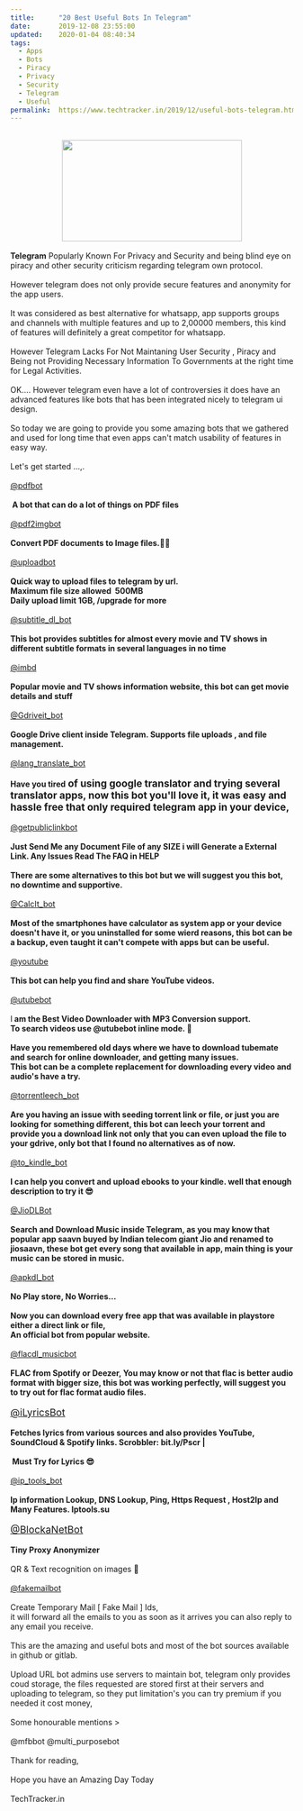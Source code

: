 ```yaml
---
title:		"20 Best Useful Bots In Telegram"
date:		2019-12-08 23:55:00
updated:	2020-01-04 08:40:34
tags: 
  - Apps
  - Bots
  - Piracy
  - Privacy
  - Security
  - Telegram
  - Useful	
permalink:	https://www.techtracker.in/2019/12/useful-bots-telegram.html
---
```


<div><br><div class="separator" style="clear: both; text-align: center;"><a href="https://lh3.googleusercontent.com/-JZet9xCdSv8/XhACJOdUEFI/AAAAAAAAAhU/W2yHhjyWC2A42sLm_WvwXq_hFKhIFhnhgCLcBGAsYHQ/s1600/20191231_134255-31.jpeg" imageanchor="1" style="margin-left: 1em; margin-right: 1em;"><img src="https://lh3.googleusercontent.com/-JZet9xCdSv8/XhACJOdUEFI/AAAAAAAAAhU/W2yHhjyWC2A42sLm_WvwXq_hFKhIFhnhgCLcBGAsYHQ/s1600/20191231_134255-31.jpeg" border="0" data-original-width="1280" data-original-height="720" width="320" height="180"></a></div><div class="separator" style="clear: both; text-align: center;"><br></div></div><b>Telegram</b> Popularly Known For Privacy and Security and being blind eye on piracy and other security criticism regarding telegram own protocol.<div><br></div><div>However telegram does not only provide secure features and anonymity for the app users.&nbsp;</div><div><br></div><div>It was considered as best alternative for whatsapp, app supports groups and channels with multiple features and up to 2,00000 members, this kind of features will definitely a great competitor for whatsapp.</div><div><br></div><div>However Telegram Lacks For Not Maintaning User Security , Piracy and Being not Providing Necessary Information To Governments at the right time for Legal Activities.</div><div><br></div><div>OK.... However telegram even have a lot of controversies it does have an advanced features like bots that has been integrated nicely to telegram ui design.</div><div><br></div><div>So today we are going to provide you some amazing bots that we gathered and used for long time that even apps can't match usability of features in easy way.</div><div><br></div><div>Let's get started ...,.</div><div><br></div><div><a href="https://t.me/pdfbot" target="_blank">@pdfbot</a><br></div><div><br></div><div><b>&nbsp;A bot that can do a lot of things on PDF files</b></div><div><b><br></b></div><div><a href="https://t.me/Pdf2imgbot" target="_blank">@pdf2imgbot</a><br></div><div><br></div><div><div><b>Convert PDF documents to Image files.🤷‍♂</b></div></div><div><br></div><div><a href="https://t.me/uploadbot" target="_blank">@uploadbot</a><br></div><div><br></div><div><div><b>Quick way to upload files to telegram by url.</b></div><div><b>Maximum file size allowed&nbsp; 500MB</b></div><div><b>Daily upload limit 1GB, /upgrade for more</b></div><div><br></div><div><a href="https://subtitle_dl_bot" target="_blank">@subtitle_dl_bot</a><br></div><div><br></div><div><b>This bot provides subtitles for almost every movie and TV shows in different subtitle formats in several languages in no time</b></div><div><br></div><div style=""><a href="https://t.me/imbd" target="_blank">@imbd</a><br></div><div style=""><br></div><div style=""><b>Popular movie and TV shows information website, this bot can get movie details and stuff</b></div><div style=""><br></div><div style=""><a href="t.me/Gdriveit_bot" target="_blank">@Gdriveit_bot</a><br></div><div style=""><br></div><div style=""><div style=""><b>Google Drive client inside Telegram. Supports file uploads , and file management.</b></div><div style=""><b><br></b></div><div style=""><a href="https://t.me/language_transbot" target="_blank">@lang_translate_bot</a><br></div><div style=""><br></div><div style=""><b style="">Have you tired</b><b style="font-size: 1.25em;">&nbsp;of using google translator and trying several translator apps, now this bot you'll love it, it was easy and hassle free that only required telegram app in your device,</b><br></div><div style=""><b><br></b></div><div style=""><a href="https://t.me/getpubliclinkbot" target="_blank">@getpubliclinkbot</a><br></div><div style=""><br></div><div style=""><b>Just Send Me any Documen</b><b>t File of any SIZE i will Generate a External Link. Any Issues Read The FAQ in HELP</b></div><div style=""><b><br></b></div><div style=""><b>There are some alternatives to this bot but we will suggest you this bot, no downtime and supportive.</b></div><div style=""><b><br></b></div><div style=""><a href="t.me/CalcIt_bot" target="_blank">@CalcIt_bot</a><br></div><div style=""><br></div><div style=""><b>Most of the smartphones have calculator as system app or your device doesn't have it, or you uninstalled for some wierd reasons, this bot can be a backup, even taught it can't compete with apps but can be useful.</b></div><div style=""><b><br></b></div><div style=""><a href="https://t.me/youtube" target="_blank">@youtube</a><br></div><div style=""><br></div><div style=""><b>This bot can help you find and share YouTube videos.</b><br></div><div style=""><b><br></b></div><div style=""><a href="https://t.me/utubebot" target="_blank">@utubebot</a><br></div><div style=""><br></div><div style=""><div>I<b> am the Best Video Downloader with MP3 Conversion support.&nbsp;</b></div><div><b>To search videos use @utubebot inline mode. 🤠</b></div><div><b><br></b></div><div><b>Have you remembered old days where we have to download tubemate and search for online downloader, and getting many issues.</b></div><div><b>This bot can be a complete replacement for downloading every video and audio's have a try.</b></div><div><b><br></b></div><div><a href="https://t.me/torrentleech_bot" target="_blank">@torrentleech_bot</a><br></div><div><br></div><div><b>Are you having an issue with seeding torrent link or file, or just you are looking for something different, this bot can leech your torrent and provide you a download link not only that you can even upload the file to your gdrive, only bot that I found no alternatives as of now.</b></div><div><br></div><div><a href="https://t.me/@to_kindle_bot" target="_blank">@to_kindle_bot</a><br></div><div><b><br></b></div><div><b>I can help you convert and upload ebooks to your kindle. well that enough description to try it 😎</b><br></div><div><b><br></b></div><div><a href="https://t.me/JioDLBot" target="_blank">@JioDLBot</a><br></div><div><br></div><div><div><b>Search and Download Music inside Telegram, as you may know that popular app saavn buyed by Indian telecom giant Jio and renamed to jiosaavn, these bot get every song that available in app, main thing is your music can be stored in music.&nbsp;</b></div></div><div><b><br></b></div><div><a href="https://t.me/apkdl_bot" target="_blank">@apkdl_bot</a><br></div><div><br></div><div><b>No Play store, No Worries...</b></div><div><br></div><div><b>Now you can download every free app that was available in playstore either a direct link or file,&nbsp;</b></div><div><b>An official bot from popular website.</b></div><div><b><br></b></div></div><div style=""><a href="https://t.me/flacdl_musicbot" target="_blank">@flacdl_musicbot</a><br></div><div style=""><br></div><div style=""><b>FLAC from Spotify or Deezer, You may know or not that flac is better audio format with bigger size, this bot was working perfectly, will suggest you to try out for flac format audio files.</b><br></div><div style=""><b><br></b></div><div style=""><a href="https://t.me/iLyricsBot" target="_blank" style="font-size: 1.25em;">@iLyricsBot</a><br></div><div style=""><br></div><div style=""><b>Fetches lyrics from various sources and also provides YouTube, SoundCloud &amp; Spotify links. Scrobbler: bit.ly/Pscr |</b></div><div style=""><b><br></b></div><div style=""><b>&nbsp;Must Try for Lyrics 😎</b><br></div><div style=""><b><br></b></div><div style=""><a href="https://t.me/ip_tools_bot" target="_blank">@ip_tools_bot</a><br></div><div style=""><b><br></b></div><div style=""><b>Ip information Lookup, DNS Lookup, Ping, Https Request , Host2Ip and Many Features. Iptools.su</b></div><div style=""><br></div><div style=""><a href="https://t.me/BlockaNetBot" target="_blank" style="font-size: 1.25em;">@BlockaNetBot</a><br></div><div style=""><br></div><div style=""><b>Tiny Proxy Anonymizer</b></div><div style=""><br></div><div style="">QR &amp; Text recognition on images 🤖<br></div><div style=""><br></div><div style=""><a href="https://t.me/fakemailbot" target="_blank">@fakemailbot</a><br></div><div style=""><br></div><div style="">Create Temporary Mail [ Fake Mail ] Ids,</div><div style=""><div>it will forward all the emails to you as soon as it arrives you can also reply to any email you receive.</div><div><br></div><div>This are the amazing and useful bots and most of the bot sources available in github or gitlab.</div><div><br></div><div>Upload URL bot admins use servers to maintain bot, telegram only provides coud storage, the files requested are stored first at their servers and uploading to telegram, so they put limitation's you can try premium if you needed it cost money,</div><div><br></div><div>Some honourable mentions &gt;</div><div><br></div><div>@mfbbot&nbsp;@multi_purposebot</div><div><br></div></div><div style="">Thank for reading,&nbsp;</div><div style=""><br></div><div style="">Hope you have an Amazing Day Today</div><div style=""><br></div><div style="">TechTracker.in</div><div style=""><br></div><div style=""><b><br></b></div><div style=""><br></div></div></div><div><br></div><div><br></div><div><br></div><div><br></div><div><br></div><div><i><u><br></u></i></div>
<!-- no comments on this post -->